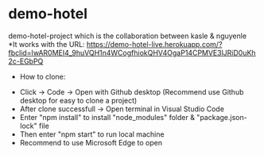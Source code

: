 # demo-hotel
demo-hotel-project which is the collaboration between kasle & nguyenle
<br/>
*It works with the URL: https://demo-hotel-live.herokuapp.com/?fbclid=IwAR0MEI4_9huVQH1n4WCogfhiokQHV4OgaP14CPMVE3lJRiD0uKh2c-EGbPQ
<br/>
* How to clone:
- Click -> Code -> Open with Github desktop (Recommend use Github desktop for easy to clone a project)
- After clone successfull -> Open terminal in Visual Studio Code 
- Enter "npm install" to install "node_modules" folder & "package.json-lock" file
- Then enter "npm start" to run local machine
- Recommend to use Microsoft Edge to open
<br/>
